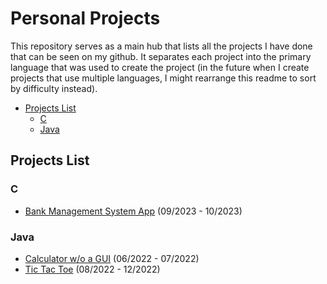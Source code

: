 # Personal Projects <!-- Will no longer hold specific dates for projects, only MM/YYYY format. -->
This repository serves as a main hub that lists all the projects I have done that can be seen on my github. It separates each project into the primary language that was used to create the project (in the future when I create projects that use multiple languages, I might rearrange this readme to sort by difficulty instead). 

- [Projects List](#projects-list)
  - [C](#c)
  - [Java](#java)

## Projects List
### C
  - [Bank Management System App](https://github.com/Dossr-NK/Personal-Projects/tree/main/C/Bank%20Management%20System%20App) (09/2023 - 10/2023)
### Java
  - [Calculator w/o a GUI](https://github.com/Dossr-NK/Personal-Projects/tree/main/Java/Calculator%20no%20GUI) (06/2022 - 07/2022)
  - [Tic Tac Toe](https://github.com/Dossr-NK/Personal-Projects/tree/main/Java/Tic%20Tac%20Toe) (08/2022 - 12/2022)
  <!-- - [Converter](https://github.com/Dossr-NK/Personal-Projects/tree/main/Java/Converter) (9/28/2023 - present) -->
